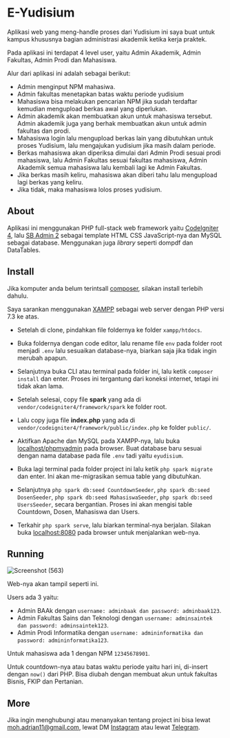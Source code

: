 # E-Yudisium

Aplikasi web yang meng-handle proses dari Yudisium ini saya buat untuk kampus khususnya bagian administrasi akademik ketika kerja praktek.

Pada aplikasi ini terdapat 4 level user, yaitu Admin Akademik, Admin Fakultas, Admin Prodi dan Mahasiswa.

Alur dari aplikasi ini adalah sebagai berikut:
+ Admin menginput NPM mahasiwa.
+ Admin fakultas menetapkan batas waktu periode yudisium
+ Mahasiswa bisa melakukan pencarian NPM jika sudah terdaftar kemudian mengupload berkas awal yang diperlukan.
+ Admin akademik akan membuatkan akun untuk mahasiswa tersebut. Admin akademik juga yang berhak membuatkan akun untuk admin fakultas dan prodi.
+ Mahasiswa login lalu mengupload berkas lain yang dibutuhkan untuk proses Yudisium, lalu mengajukan yudisium jika masih dalam periode.
+ Berkas mahasiswa akan diperiksa dimulai dari Admin Prodi sesuai prodi mahasiswa, lalu Admin Fakultas sesuai fakultas mahasiswa, Admin Akademik semua mahasiswa lalu kembali lagi ke Admin Fakultas.
+ Jika berkas masih keliru, mahasiswa akan diberi tahu lalu mengupload lagi berkas yang keliru.
+ Jika tidak, maka mahasiswa lolos proses yudisium.

## About

Aplikasi ini menggunakan PHP full-stack web framework yaitu [CodeIgniter 4](https://codeigniter.com), lalu [SB Admin 2](https://startbootstrap.com/theme/sb-admin-2) sebagai template HTML CSS JavaScript-nya dan MySQL sebagai database. Menggunakan juga _library_ seperti dompdf dan DataTables.

## Install

Jika komputer anda belum terintsall [composer](https://getcomposer.org/download/), silakan install terlebih dahulu.

Saya sarankan menggunakan [XAMPP](https://www.apachefriends.org/download.html) sebagai web server dengan PHP versi 7.3 ke atas.

- Setelah di clone, pindahkan file foldernya ke folder `xampp/htdocs`.

- Buka foldernya dengan code editor, lalu rename file `env` pada folder root menjadi `.env` lalu sesuaikan database-nya, biarkan saja jika tidak ingin merubah apapun.

- Selanjutnya buka CLI atau terminal pada folder ini, lalu ketik `composer install` dan enter. Proses ini tergantung dari koneksi internet, tetapi ini tidak akan lama.

- Setelah selesai, copy file **spark** yang ada di `vendor/codeigniter4/framework/spark` ke folder root.

- Lalu copy juga file **index.php** yang ada di `vendor/codeigniter4/framework/public/index.php` ke folder `public/`.

- Aktifkan Apache dan MySQL pada XAMPP-nya, lalu buka [localhost/phpmyadmin](http://localhost/phpmyadmin) pada browser. Buat database baru sesuai dengan nama database pada file `.env` tadi yaitu `eyudisium`.

- Buka lagi terminal pada folder project ini lalu ketik `php spark migrate` dan enter. Ini akan me-migrasikan semua table yang dibutuhkan.

- Selanjutnya `php spark db:seed CountdownSeeder`,
`php spark db:seed DosenSeeder`,
`php spark db:seed MahasiswaSeeder`,
`php spark db:seed UsersSeeder`, secara bergantian.
Proses ini akan mengisi table Countdown, Dosen, Mahasiswa dan Users.

- Terkahir `php spark serve`, lalu biarkan terminal-nya berjalan. Silakan buka [localhost:8080](http://localhost:8080) pada browser untuk menjalankan web-nya.

## Running

![Screenshot (563)](https://user-images.githubusercontent.com/67651472/183603342-fcd01082-1ae0-44ab-87af-a2405a130105.png)

Web-nya akan tampil seperti ini.

Users ada 3 yaitu:
+ Admin BAAk dengan `username: adminbaak dan password: adminbaak123`.
+ Admin Fakultas Sains dan Teknologi dengan `username: adminsaintek dan password: adminsaintek123`.
+ Admin Prodi Informatika dengan `username: admininformatika dan password: admininformatika123`.

Untuk mahasiswa ada 1 dengan NPM `12345678901`.

Untuk countdown-nya atau batas waktu periode yaitu hari ini, di-insert dengan `now()` dari PHP. Bisa diubah dengan membuat akun untuk fakultas Bisnis, FKIP dan Pertanian.

## More

Jika ingin menghubungi atau menanyakan tentang project ini bisa lewat moh.adrian11@gmail.com, lewat DM [Instagram](https://instagram.com/adrian.vengeance) atau lewat [Telegram](https://t.me/apaitusername).

<!---## Server Requirements

PHP version 7.3 or higher is required, with the following extensions installed:

- [intl](http://php.net/manual/en/intl.requirements.php)
- [libcurl](http://php.net/manual/en/curl.requirements.php) if you plan to use the HTTP\CURLRequest library

Additionally, make sure that the following extensions are enabled in your PHP:

- json (enabled by default - don't turn it off)
- [mbstring](http://php.net/manual/en/mbstring.installation.php)
- [mysqlnd](http://php.net/manual/en/mysqlnd.install.php)
- xml (enabled by default - don't turn it off)]:--->
